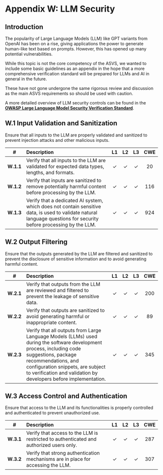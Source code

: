 # Appendix W: LLM Security

## Introduction

The popularity of Large Language Models (LLM) like GPT variants from OpenAI has been on a rise, giving applications the power to generate human-like text based on prompts. However, this has opened up many potential vulnerabilities.

While this topic is not the core competency of the ASVS, we wanted to include some basic guidelines as an appendix in the hope that a more comprehensive verification standard will be prepared for LLMs and AI in general in the future.

These have not gone undergone the same rigorous review and discussion as the main ASVS requirements so should be used with caution.

A more detailed overview of LLM security controls can be found in the **[OWASP Large Language Model Security Verification Standard](https://github.com/OWASP/www-project-llm-verification-standard)**.

## W.1 Input Validation and Sanitization

Ensure that all inputs to the LLM are properly validated and sanitized to prevent injection attacks and other malicious inputs.

| # | Description | L1 | L2 | L3 | CWE |
| :---: | :--- | :---: | :---: | :---: | :---: |
| **W.1.1** | Verify that all inputs to the LLM are validated for expected data types, lengths, and formats. | ✓ | ✓ | ✓ | 20 |
| **W.1.2** | Verify that inputs are sanitized to remove potentially harmful content before processing by the LLM. | ✓ | ✓ | ✓ | 116 |
| **W.1.3** | Verify that a dedicated AI system, which does not contain sensitive data, is used to validate natural language questions for security before processing by the LLM. | ✓ | ✓ | ✓ | 924 |

## W.2 Output Filtering

Ensure that the outputs generated by the LLM are filtered and sanitized to prevent the disclosure of sensitive information and to avoid generating harmful content.

| # | Description | L1 | L2 | L3 | CWE |
| :---: | :--- | :---: | :---: | :---: | :---: |
| **W.2.1** | Verify that outputs from the LLM are reviewed and filtered to prevent the leakage of sensitive data. | ✓ | ✓ | ✓ | 200 |
| **W.2.2** | Verify that outputs are sanitized to avoid generating harmful or inappropriate content. | ✓ | ✓ | ✓ | 89 |
| **W.2.3** | Verify that all outputs from Large Language Models (LLMs) used during the software development process, including code suggestions, package recommendations, and configuration snippets, are subject to verification and validation by developers before implementation. | ✓ | ✓ | ✓ | 345 |

## W.3 Access Control and Authentication

Ensure that access to the LLM and its functionalities is properly controlled and authenticated to prevent unauthorized use.

| # | Description | L1 | L2 | L3 | CWE |
| :---: | :--- | :---: | :---: | :---: | :---: |
| **W.3.1** | Verify that access to the LLM is restricted to authenticated and authorized users only. | ✓ | ✓ | ✓ | 287 |
| **W.3.2** | Verify that strong authentication mechanisms are in place for accessing the LLM. | ✓ | ✓ | ✓ | 307 |
